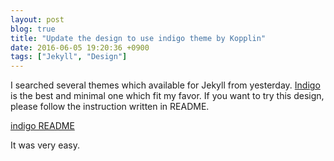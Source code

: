```yaml
---
layout: post
blog: true
title: "Update the design to use indigo theme by Kopplin"
date: 2016-06-05 19:20:36 +0900
tags: ["Jekyll", "Design"]
---
```


I searched several themes which available for Jekyll from yesterday. [Indigo](https://github.com/sergiokopplin/indigo) is the best and minimal one which fit my favor. If you want to try this design, please follow the instruction written in README.

[indigo README](https://github.com/sergiokopplin/indigo/blob/gh-pages/README.md)

It was very easy. 
